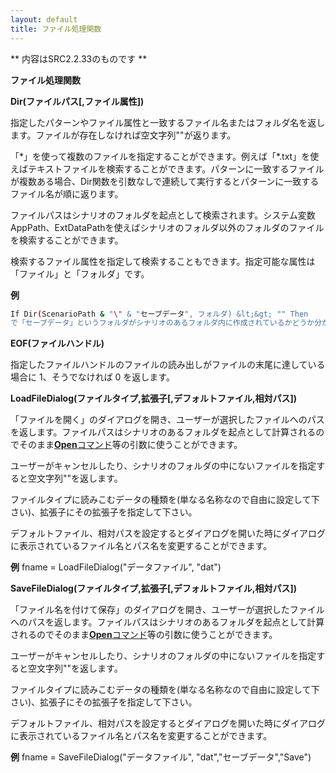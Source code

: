 ```yaml
---
layout: default
title: ファイル処理関数
---
```

** 内容はSRC2.2.33のものです **

**ファイル処理関数**

**Dir(ファイルパス[,ファイル属性])**

指定したパターンやファイル属性と一致するファイル名またはフォルダ名を返します。ファイルが存在しなければ空文字列""が返ります。

「\*」を使って複数のファイルを指定することができます。例えば「\*.txt」を使えばテキストファイルを検索することができます。パターンに一致するファイルが複数ある場合、Dir関数を引数なしで連続して実行するとパターンに一致するファイル名が順に返ります。

ファイルパスはシナリオのフォルダを起点として検索されます。システム変数AppPath、ExtDataPathを使えばシナリオのフォルダ以外のフォルダのファイルを検索することができます。

検索するファイル属性を指定して検索することもできます。指定可能な属性は「ファイル」と「フォルダ」です。

**例**
```sh
If Dir(ScenarioPath & "\" & "セーブデータ", フォルダ) &lt;&gt; "" Then
で「セーブデータ」というフォルダがシナリオのあるフォルダ内に作成されているかどうか分かります。
```

**EOF(ファイルハンドル)**

指定したファイルハンドルのファイルの読み出しがファイルの末尾に達している場合に 1、そうでなければ 0 を返します。

**LoadFileDialog(ファイルタイプ,拡張子[,デフォルトファイル,相対パス])**

「ファイルを開く」のダイアログを開き、ユーザーが選択したファイルへのパスを返します。ファイルパスはシナリオのあるフォルダを起点として計算されるのでそのまま[**Open**コマンド](Openコマンド.md)等の引数に使うことができます。

ユーザーがキャンセルしたり、シナリオのフォルダの中にないファイルを指定すると空文字列""を返します。

ファイルタイプに読みこむデータの種類を(単なる名称なので自由に設定して下さい)、拡張子にその拡張子を指定して下さい。

デフォルトファイル、相対パスを設定するとダイアログを開いた時にダイアログに表示されているファイル名とパス名を変更することができます。

**例** fname = LoadFileDialog("データファイル", "dat")

**SaveFileDialog(ファイルタイプ,拡張子[,デフォルトファイル,相対パス])**

「ファイル名を付けて保存」のダイアログを開き、ユーザーが選択したファイルへのパスを返します。ファイルパスはシナリオのあるフォルダを起点として計算されるのでそのまま[**Open**コマンド](Openコマンド.md)等の引数に使うことができます。

ユーザーがキャンセルしたり、シナリオのフォルダの中にないファイルを指定すると空文字列""を返します。

ファイルタイプに読みこむデータの種類を(単なる名称なので自由に設定して下さい)、拡張子にその拡張子を指定して下さい。

デフォルトファイル、相対パスを設定するとダイアログを開いた時にダイアログに表示されているファイル名とパス名を変更することができます。

**例** fname = SaveFileDialog("データファイル", "dat","セーブデータ","Save")

